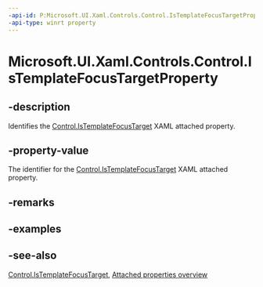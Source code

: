 ```yaml
---
-api-id: P:Microsoft.UI.Xaml.Controls.Control.IsTemplateFocusTargetProperty
-api-type: winrt property
---
```


<!-- Property syntax
public Windows.UI.Xaml.DependencyProperty IsTemplateFocusTargetProperty { get; }
-->

# Microsoft.UI.Xaml.Controls.Control.IsTemplateFocusTargetProperty

## -description
Identifies the [Control.IsTemplateFocusTarget](/uwp/api/microsoft.ui.xaml.controls.control#xaml-attached-properties) XAML attached property.

## -property-value
The identifier for the [Control.IsTemplateFocusTarget](/uwp/api/microsoft.ui.xaml.controls.control#xaml-attached-properties) XAML attached property.

## -remarks

## -examples

## -see-also
[Control.IsTemplateFocusTarget](/uwp/api/microsoft.ui.xaml.controls.control#xaml-attached-properties), [Attached properties overview](/windows/uwp/xaml-platform/attached-properties-overview)
